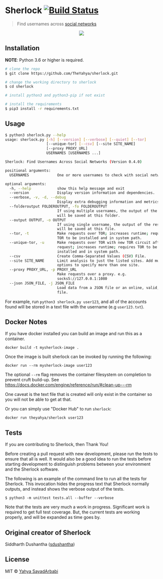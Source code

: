 # Sherlock [![Build Status](https://travis-ci.com/TheYahya/sherlock.svg?branch=master)](https://travis-ci.com/TheYahya/sherlock)
> Find usernames across [social networks](https://github.com/theyahya/sherlock/blob/master/sites.md)

<p align="center">
<a href="https://asciinema.org/a/223115">
<img src="https://asciinema.org/a/223115.svg">
</a>
</p>

## Installation

**NOTE**: Python 3.6 or higher is required.

```bash
# clone the repo
$ git clone https://github.com/TheYahya/sherlock.git

# change the working directory to sherlock
$ cd sherlock

# install python3 and python3-pip if not exist

# install the requirements
$ pip3 install -r requirements.txt
```

## Usage

```bash
$ python3 sherlock.py --help
usage: sherlock.py [-h] [--version] [--verbose] [--quiet] [--tor]
                   [--unique-tor] [--csv] [--site SITE_NAME]
                   [--proxy PROXY_URL]
                   USERNAMES [USERNAMES ...]

Sherlock: Find Usernames Across Social Networks (Version 0.4.0)

positional arguments:
  USERNAMES             One or more usernames to check with social networks.

optional arguments:
  -h, --help            show this help message and exit
  --version             Display version information and dependencies.
  --verbose, -v, -d, --debug
                        Display extra debugging information and metrics.
  --folderoutput FOLDEROUTPUT, -fo FOLDEROUTPUT
                        If using multiple usernames, the output of the results
                        will be saved at this folder.
  --output OUTPUT, -o OUTPUT
                        If using single username, the output of the result
                        will be saved at this file.
  --tor, -t             Make requests over TOR; increases runtime; requires
                        TOR to be installed and in system path.
  --unique-tor, -u      Make requests over TOR with new TOR circuit after each
                        request; increases runtime; requires TOR to be
                        installed and in system path.
  --csv                 Create Comma-Separated Values (CSV) File.
  --site SITE_NAME      Limit analysis to just the listed sites. Add multiple
                        options to specify more than one site.
  --proxy PROXY_URL, -p PROXY_URL
                        Make requests over a proxy. e.g.
                        socks5://127.0.0.1:1080
  --json JSON_FILE, -j JSON_FILE
                        Load data from a JSON file or an online, valid, JSON
                        file.
```

For example, run ```python3 sherlock.py user123```, and all of the accounts
found will be stored in a text file with the username (e.g ```user123.txt```).

## Docker Notes
If you have docker installed you can build an image and run this as a container.

```
docker build -t mysherlock-image .
```

Once the image is built sherlock can be invoked by running the following:

```
docker run --rm mysherlock-image user123
```

The optional ```--rm``` flag removes the container filesystem on completion to prevent cruft build-up.  See https://docs.docker.com/engine/reference/run/#clean-up---rm

One caveat is the text file that is created will only exist in the container so you will not be able to get at that.


Or you can simply use "Docker Hub" to run `sherlock`:
```
docker run theyahya/sherlock user123
```

## Tests
If you are contributing to Sherlock, then Thank You!

Before creating a pull request with new development, please run the tests
to ensure that all is well.  It would also be a good idea to run the tests
before starting development to distinguish problems between your
environment and the Sherlock software.

The following is an example of the command line to run all the tests for
Sherlock.  This invocation hides the progress text that Sherlock normally
outputs, and instead shows the verbose output of the tests.

```
$ python3 -m unittest tests.all --buffer --verbose
```

Note that the tests are very much a work in progress.  Significant work is
required to get full test coverage.  But, the current tests are working
properly, and will be expanded as time goes by.

## Original creator of Sherlock
Siddharth Dushantha ([sdushantha](https://github.com/sdushantha))

## License

MIT © [Yahya SayadArbabi](https://theyahya.com)
